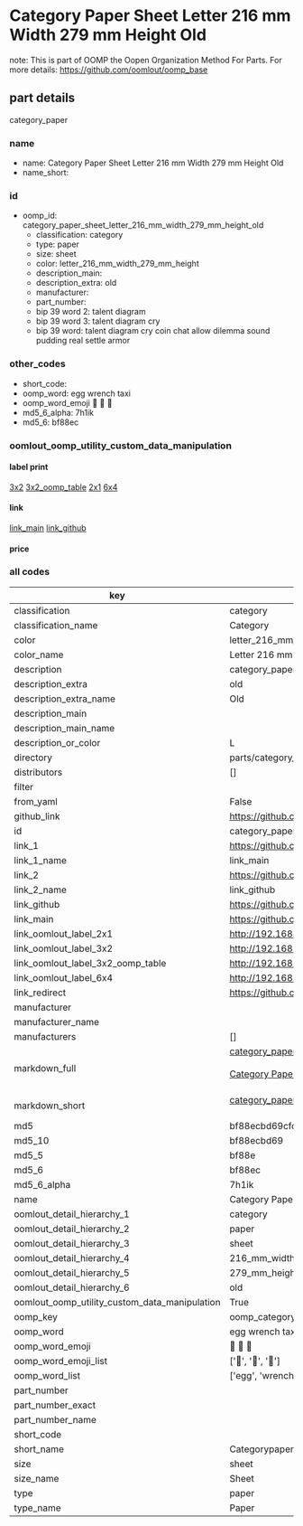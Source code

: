 # Category Paper Sheet Letter 216 mm Width 279 mm Height Old  

note: This is part of OOMP the Oopen Organization Method For Parts. For more details: https://github.com/oomlout/oomp_base

##  part details
  



category_paper



### name
* name: Category Paper Sheet Letter 216 mm Width 279 mm Height Old
* name_short: 
### id
* oomp_id: category_paper_sheet_letter_216_mm_width_279_mm_height_old
  * classification: category
  * type: paper
  * size: sheet
  * color: letter_216_mm_width_279_mm_height
  * description_main: 
  * description_extra: old
  * manufacturer: 
  * part_number: 
  * bip 39 word 2: talent diagram
  * bip 39 word 3: talent diagram cry
  * bip 39 word: talent diagram cry coin chat allow dilemma sound pudding real settle armor

### other_codes
* short_code: 
* oomp_word: egg wrench taxi
* oomp_word_emoji :egg: :wrench: :taxi:
* md5_6_alpha: 7h1ik
* md5_6: bf88ec






### oomlout_oomp_utility_custom_data_manipulation
#### label print
[3x2](http://192.168.1.245:1112/?label=oomp%207h1ik)
[3x2_oomp_table](http://192.168.1.108:1112/?label=oomp%207h1ik)
[2x1](http://192.168.1.242:1112/?label=oomp%207h1ik)
[6x4](http://192.168.1.55:1112/?label=oomp%207h1ik)    

#### link

[link_main](https://github.com/oomlout/oomlout_oomp_version_1_messy/tree/main/parts/category_paper_sheet_letter_216_mm_width_279_mm_height_old) [link_github](https://github.com/oomlout/oomlout_oomp_version_1_messy/tree/main/parts/category_paper_sheet_letter_216_mm_width_279_mm_height_old)                             

#### price







### all codes 
| key | value |  
| --- | --- |  
| classification | category |  
| classification_name | Category |  
| color | letter_216_mm_width_279_mm_height |  
| color_name | Letter 216 mm Width 279 mm Height |  
| description | category_paper |  
| description_extra | old |  
| description_extra_name | Old |  
| description_main |  |  
| description_main_name |  |  
| description_or_color | L  |  
| directory | parts/category_paper_sheet_letter_216_mm_width_279_mm_height_old |  
| distributors | [] |  
| filter |  |  
| from_yaml | False |  
| github_link | https://github.com/oomlout/oomlout_oomp_part_src/tree/main/parts/category_paper_sheet_letter_216_mm_width_279_mm_height_old |  
| id | category_paper_sheet_letter_216_mm_width_279_mm_height_old |  
| link_1 | https://github.com/oomlout/oomlout_oomp_version_1_messy/tree/main/parts/category_paper_sheet_letter_216_mm_width_279_mm_height_old |  
| link_1_name | link_main |  
| link_2 | https://github.com/oomlout/oomlout_oomp_version_1_messy/tree/main/parts/category_paper_sheet_letter_216_mm_width_279_mm_height_old |  
| link_2_name | link_github |  
| link_github | https://github.com/oomlout/oomlout_oomp_version_1_messy/tree/main/parts/category_paper_sheet_letter_216_mm_width_279_mm_height_old |  
| link_main | https://github.com/oomlout/oomlout_oomp_version_1_messy/tree/main/parts/category_paper_sheet_letter_216_mm_width_279_mm_height_old |  
| link_oomlout_label_2x1 | http://192.168.1.242:1112/?label=oomp%207h1ik |  
| link_oomlout_label_3x2 | http://192.168.1.245:1112/?label=oomp%207h1ik |  
| link_oomlout_label_3x2_oomp_table | http://192.168.1.108:1112/?label=oomp%207h1ik |  
| link_oomlout_label_6x4 | http://192.168.1.55:1112/?label=oomp%207h1ik |  
| link_redirect | https://github.com/oomlout/oomlout_oomp_version_1_messy/tree/main/parts/category_paper_sheet_letter_216_mm_width_279_mm_height_old |  
| manufacturer |  |  
| manufacturer_name |  |  
| manufacturers | [] |  
| markdown_full | [category_paper_sheet_letter_216_mm_width_279_mm_height_old](none)<br>[](none)<br>[Category Paper Sheet Letter 216 Mm Width 279 Mm Height Old](none)<br><br> |  
| markdown_short | [category_paper_sheet_letter_216_mm_width_279_mm_height_old](none)<br><br> |  
| md5 | bf88ecbd69cfc7c41a9362d66a4f3eeb |  
| md5_10 | bf88ecbd69 |  
| md5_5 | bf88e |  
| md5_6 | bf88ec |  
| md5_6_alpha | 7h1ik |  
| name | Category Paper Sheet Letter 216 mm Width 279 mm Height Old |  
| oomlout_detail_hierarchy_1 | category |  
| oomlout_detail_hierarchy_2 | paper |  
| oomlout_detail_hierarchy_3 | sheet |  
| oomlout_detail_hierarchy_4 | 216_mm_width |  
| oomlout_detail_hierarchy_5 | 279_mm_height |  
| oomlout_detail_hierarchy_6 | old |  
| oomlout_oomp_utility_custom_data_manipulation | True |  
| oomp_key | oomp_category_paper_sheet_letter_216_mm_width_279_mm_height_old |  
| oomp_word | egg wrench taxi |  
| oomp_word_emoji | :egg: :wrench: :taxi: |  
| oomp_word_emoji_list | [':egg:', ':wrench:', ':taxi:'] |  
| oomp_word_list | ['egg', 'wrench', 'taxi'] |  
| part_number |  |  
| part_number_exact |  |  
| part_number_name |  |  
| short_code |  |  
| short_name | Categorypaper |  
| size | sheet |  
| size_name | Sheet |  
| type | paper |  
| type_name | Paper |  
